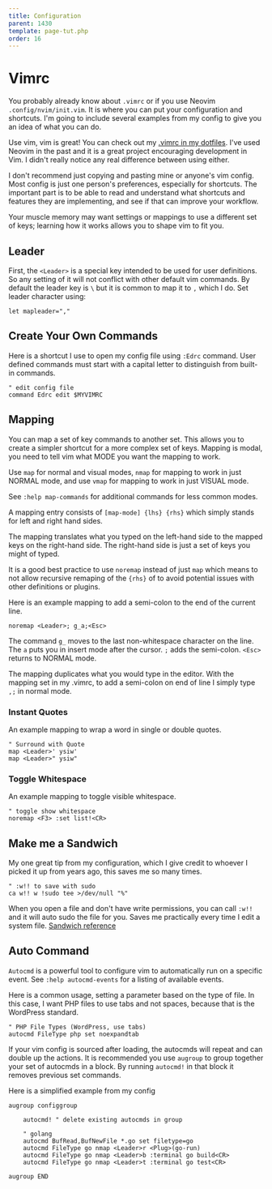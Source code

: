 ```yaml
---
title: Configuration
parent: 1430
template: page-tut.php
order: 16
---
```


# Vimrc

You probably already know about `.vimrc` or if you use Neovim `.config/nvim/init.vim`. It is where you can put your configuration and shortcuts.  I'm going to include several examples from my config to give you an idea of what you can do.

<span class="sidenote">Use vim, vim is great!</span> You can check out my [.vimrc in my dotfiles](https://github.com/mkaz/dotfiles/blob/master/rcfiles/.vimrc). I've used Neovim in the past and it is a great project encouraging development in Vim. I didn't really notice any real difference between using either.

I don't recommend just copying and pasting mine or anyone's vim config. Most config is just one person's preferences, especially for shortcuts. The important part is to be able to read and understand what shortcuts and features they are implementing, and see if that can improve your workflow.

Your muscle memory may want settings or mappings to use a different set of keys; learning how it works allows you to shape vim to fit you.


## Leader

First, the `<Leader>` is a special key intended to be used for user definitions. So any setting of it will not conflict with other default vim commands. By default the leader key is `\` but it is common to map it to `,` which I do. Set leader character using:

```vim
let mapleader=","
```

## Create Your Own Commands

Here is a shortcut I use to open my config file using `:Edrc` command. User defined commands must start with a capital letter to distinguish from built-in commands.

```vim
" edit config file
command Edrc edit $MYVIMRC
```

## Mapping

You can map a set of key commands to another set. This allows you to create a simpler shortcut for a more complex set of keys. Mapping is modal, you need to tell vim what MODE you want the mapping to work.

Use `map` for normal and visual modes, `nmap` for mapping to work in just NORMAL mode, and use `vmap` for mapping to work in just VISUAL mode.

<span class="sidenote">See `:help map-commands` for additional commands for less common modes.</span>

A mapping entry consists of `[map-mode] {lhs} {rhs}` which simply stands for left and right hand sides.

The mapping translates what you typed on the left-hand side to the mapped keys on the right-hand side. The right-hand side is just a set of keys you might of typed.

It is a good best practice to use `noremap` instead of just `map` which means to not allow recursive remaping of the `{rhs}` of to avoid potential issues with other definitions or plugins.

Here is an example mapping to add a semi-colon to the end of the current line.

```vim
noremap <Leader>; g_a;<Esc>
```

The command `g_` moves to the last non-whitespace character on the line. The `a` puts you in insert mode after the cursor. `;` adds the semi-colon. `<Esc>` returns to NORMAL mode.

The mapping duplicates what you would type in the editor. With the mapping set in my .vimrc, to add a semi-colon on end of line I simply type `,;` in normal mode.

### Instant Quotes

An example mapping to wrap a word in single or double quotes.

```
" Surround with Quote
map <Leader>' ysiw'
map <Leader>" ysiw"
```

### Toggle Whitespace

An example mapping to toggle visible whitespace.

```vim
" toggle show whitespace
noremap <F3> :set list!<CR>
```

## Make me a Sandwich

My one great tip from my configuration, which I give credit to whoever I picked it up from years ago, this saves me so many times.


```vim
" :w!! to save with sudo
ca w!! w !sudo tee >/dev/null "%"
```

When you open a file and don't have write permissions, you can call `:w!!` and it will auto sudo the file for you. Saves me practically every time I edit a system file. [Sandwich reference](https://xkcd.com/149/)


## Auto Command

`Autocmd` is a powerful tool to configure vim to automatically run on a specific event. See `:help autocmd-events` for a listing of available events.

Here is a common usage, setting a parameter based on the type of file. In this case, I want PHP files to use tabs and not spaces, because that is the WordPress standard.

```
" PHP File Types (WordPress, use tabs)
autocmd FileType php set noexpandtab
```

If your vim config is sourced after loading, the autocmds will repeat and can double up the actions. It is recommended you use `augroup` to group together your set of autocmds in a block. By running `autocmd!` in that block it removes previous set commands.

Here is a simplified example from my config


```vim
augroup configgroup

    autocmd! " delete existing autocmds in group

    " golang
    autocmd BufRead,BufNewFile *.go set filetype=go
    autocmd FileType go nmap <Leader>r <Plug>(go-run)
    autocmd FileType go nmap <Leader>b :terminal go build<CR>
    autocmd FileType go nmap <Leader>t :terminal go test<CR>

augroup END
```
